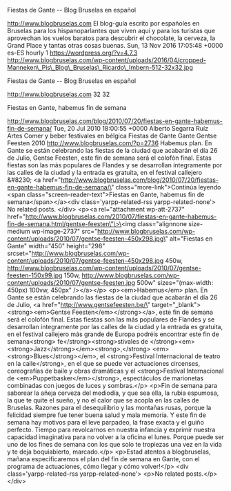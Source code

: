 Fiestas de Gante -- Blog Bruselas en español

http://www.blogbruselas.com El blog-guía escrito por españoles en
Bruselas para los hispanoparlantes que viven aquí y para los turistas
que aprovechan los vuelos baratos para descubrir el chocolate, la
cerveza, la Grand Place y tantas otras cosas buenas. Sun, 13 Nov 2016
17:05:48 +0000 es-ES hourly 1 https://wordpress.org/?v=4.7.3
http://www.blogbruselas.com/wp-content/uploads/2016/04/cropped-Manneken\_Pis\_Blog\_Bruselas\_Ricardo\_Imbern-512-32x32.jpg

Fiestas de Gante -- Blog Bruselas en español

http://www.blogbruselas.com 32 32

Fiestas en Gante, habemus fin de semana

http://www.blogbruselas.com/blog/2010/07/20/fiestas-en-gante-habemus-fin-de-semana/
Tue, 20 Jul 2010 18:00:55 +0000 Alberto Segarra Ruíz Artes Comer y beber
festivales en bélgica Fiestas de Gante Gante Gentse Feesten 2010
http://www.blogbruselas.com/?p=2736 Habemus plan. En Gante se están
celebrando las fiestas de la ciudad que acabarán el día 26 de Julio,
Gentse Feesten, este fin de semana será el colofón final. Estas fiestas
son las más populares de Flandes y se desarrollan íntegramente por las
calles de la ciudad y la entrada es gratuita, en el festival callejero
&\#8230; \<a
href=\"http://www.blogbruselas.com/blog/2010/07/20/fiestas-en-gante-habemus-fin-de-semana/\"
class=\"more-link\"\>Continúa leyendo \<span
class=\"screen-reader-text\"\>Fiestas en Gante, habemus fin de
semana\</span\>\</a\>\<div class=\'yarpp-related-rss
yarpp-related-none\'\> No related posts. \</div\> \<p\>\<a
rel=\"attachment wp-att-2737\"
href=\"http://www.blogbruselas.com/2010/07/fiestas-en-gante-habemus-fin-de-semana.html/gentse-feesten\"\>\<img
class=\"alignnone size-medium wp-image-2737\"
src=\"http://www.blogbruselas.com/wp-content/uploads/2010/07/gentse-feesten-450x298.jpg\"
alt=\"Fiestas en Gante\" width=\"450\" height=\"298\"
srcset=\"http://www.blogbruselas.com/wp-content/uploads/2010/07/gentse-feesten-450x298.jpg
450w,
http://www.blogbruselas.com/wp-content/uploads/2010/07/gentse-feesten-150x99.jpg
150w,
http://www.blogbruselas.com/wp-content/uploads/2010/07/gentse-feesten.jpg
500w\" sizes=\"(max-width: 450px) 100vw, 450px\" /\>\</a\>\</p\>
\<p\>\<em\>Habemus\</em\> plan. En Gante se están celebrando las fiestas
de la ciudad que acabarán el día 26 de Julio, \<a
href=\"http://www.gentsefeesten.be/\"
target=\"\_blank\"\>\<strong\>\<em\>Gentse
Feesten\</em\>\</strong\>\</a\>, este fin de semana será el colofón
final. Estas fiestas son las más populares de Flandes y se desarrollan
íntegramente por las calles de la ciudad y la entrada es gratuita, en el
festival callejero más grande de Europa podréis encontrar este fin de
semana\<strong\> fe\</strong\>\<strong\>stivales de
\</strong\>\<em\>\<strong\>Jazz\</strong\>\</em\>\<strong\>,\</strong\>
\<em\>\<strong\>Blues\</strong\>\</em\>, el \<strong\>Festival
Internacional de teatro en la calle\</strong\>, en el que se puede ver
actuaciones circenses, coreografías de baile y obras dramáticas y el
\<strong\>Festival Internacional de
\<em\>Puppetbasker\</em\>\</strong\>, espectáculos de marionetas
combinadas con juegos de luces y sombras.\</p\> \<p\>Fin de semana para
saborear la añeja cerveza del mediodía, y que sea ella, la rubia
espumosa, la que te quite el sueño, y no el calor que se acopla en las
calles de Bruselas. Razones para el desequilibrio y las montañas rusas,
porque la felicidad siempre fue tener buena salud y mala memoria. Y este
fin de semana hay motivos para el leve parpadeo, la frase exacta y el
guiño perfecto. Tiempo para revolcarnos en nuestra infancia y exprimir
nuestra capacidad imaginativa para no volver a la oficina el lunes.
Porque puede ser uno de los fines de semana con los que solo te
tropiezas una vez en la vida y te deja boquiabierto, marcado.\</p\>
\<p\>Estad atentos a blogbruselas, mañana especificaremos el plan del
fin de semana en Gante, con el programa de actuaciones, cómo llegar y
cómo volver!\</p\> \<div class=\'yarpp-related-rss
yarpp-related-none\'\> \<p\>No related posts.\</p\> \</div\>
